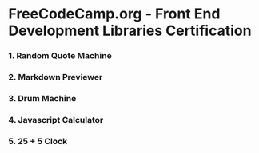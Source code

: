 # FreeCodeCamp.org - Front End Development Libraries Certification

### 1. Random Quote Machine
### 2. Markdown Previewer
### 3. Drum Machine
### 4. Javascript Calculator
### 5. 25 + 5 Clock
